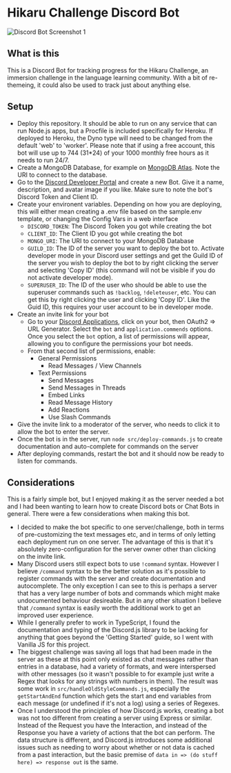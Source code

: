 # Hikaru Challenge Discord Bot

![Discord Bot Screenshot 1](https://user-images.githubusercontent.com/8353666/159935502-f3c67605-53a0-4395-87d6-beb94ee700ad.png)

## What is this
This is a Discord Bot for tracking progress for the Hikaru Challenge, an immersion challenge in the language learning community. With a bit of re-themeing, it could also be used to track just about anything else.

## Setup
- Deploy this repository. It should be able to run on any service that can run Node.js apps, but a Procfile is included specifically for Heroku. If deployed to Heroku, the Dyno type will need to be changed from the default 'web' to 'worker'. Please note that if using a free account, this bot will use up to 744 (31*24) of your 1000 monthly free hours as it needs to run 24/7.
- Create a MongoDB Database, for example on [MongoDB Atlas](https://www.mongodb.com/atlas/database). Note the URI to connect to the database.
- Go to the [Discord Developer Portal](https://discord.com/developers/applications) and create a new Bot. Give it a name, description, and avatar image if you like. Make sure to note the bot's Discord Token and Client ID.
- Create your environent variables. Depending on how you are deploying, this will either mean creating a .env file based on the sample.env template, or changing the Config Vars in a web interface
  - `DISCORD_TOKEN`: The Discord Token you got while creating the bot
  - `CLIENT_ID`: The Client ID you got while creating the bot
  - `MONGO_URI`: The URI to connect to your MongoDB Database
  - `GUILD_ID`: The ID of the server you want to deploy the bot to. Activate developer mode in your Discord user settings and get the Guild ID of the server you wish to deploy the bot to by right clicking the server and selecting 'Copy ID' (this command will not be visible if you do not activate developer mode).
  - `SUPERUSER_ID`: The ID of the user who should be able to use the superuser commands such as `!backlog`, `!deleteuser`, etc. You can get this by right clicking the user and clicking 'Copy ID'. Like the Guid ID, this requires your user account to be in developer mode.
- Create an invite link for your bot
  - Go to your [Discord Applications](https://ptb.discord.com/developers/), click on your bot, then OAuth2 => URL Generator. Select the `bot` and `application.commends` options. Once you select the `bot` option, a list of permissions will appear, allowing you to configure the permissions your bot needs.
  - From that second list of permissions, enable:
    - General Permissions
      - Read Messages / View Channels
    - Text Permissions
      - Send Messages
      - Send Messages in Threads
      - Embed Links
      - Read Message History
      - Add Reactions
      - Use Slash Commands
- Give the invite link to a moderator of the server, who needs to click it to allow the bot to enter the server.
- Once the bot is in the server, run `node src/deploy-commands.js` to create documentation and auto-complete for commands on the server
- After deploying commands, restart the bot and it should now be ready to listen for commands.

## Considerations
This is a fairly simple bot, but I enjoyed making it as the server needed a bot and I had been wanting to learn how to create Discord bots or Chat Bots in general. There were a few considerations when making this bot.
- I decided to make the bot specific to one server/challenge, both in terms of pre-customizing the text messages etc, and in terms of only letting each deployment run on one server. The advantage of this is that it's absolutely zero-configuration for the server owner other than clicking on the invite link.
- Many Discord users still expect bots to use `!command` syntax. However I believe `/command` syntax to be the better solution as it's possible to register commands with the server and create documentation and autocomplete. The only exception I can see to this is perhaps a server that has a very large number of bots and commands which might make undocumented behaviour desireable. But in any other situation I believe that `/command` syntax is easily worth the additional work to get an improved user experience.
- While I generally prefer to work in TypeScript, I found the documentation and typing of the Discord.js library to be lacking for anything that goes beyond the 'Getting Started' guide, so I went with Vanilla JS for this project.
- The biggest challenge was saving all logs that had been made in the server as these at this point only existed as chat messages rather than entries in a database, had a variety of formats, and were interspersed with other messages (so it wasn't possible to for example just write a Regex that looks for any strings with numbers in them). The result was some work in `src/handleOldStyleCommands.js`, especially the `getStartAndEnd` function which gets the start and end variables from each message (or undefined if it's not a log) using a series of Regexes.
- Once I understood the principles of how Discord.js works, creating a bot was not too different from creating a server using Express or similar. Instead of the Request you have the Interaction, and instead of the Response you have a variety of actions that the bot can perform. The data structure is different, and Discord.js introduces some additional issues such as needing to worry about whether or not data is cached from a past interaction, but the basic premise of `data in => (do stuff here) => response out` is the same.

